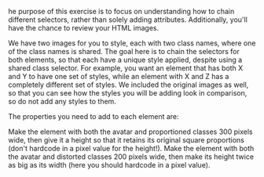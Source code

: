 he purpose of this exercise is to focus on understanding how to chain different selectors, rather than solely adding attributes. Additionally, you'll have the chance to review your HTML images.

We have two images for you to style, each with two class names, where one of the class names is shared. The goal here is to chain the selectors for both elements, so that each have a unique style applied, despite using a shared class selector. For example, you want an element that has both X and Y to have one set of styles, while an element with X and Z has a completely different set of styles. We included the original images as well, so that you can see how the styles you will be adding look in comparison, so do not add any styles to them.

The properties you need to add to each element are:

Make the element with both the avatar and proportioned classes 300 pixels wide, then give it a height so that it retains its original square proportions (don't hardcode in a pixel value for the height!).
Make the element with both the avatar and distorted classes 200 pixels wide, then make its height twice as big as its width (here you should hardcode in a pixel value).